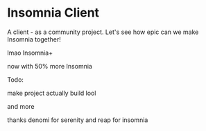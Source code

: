 # Insomnia Client
A client - as a community project. Let's see how epic can we make Insomnia together!

lmao Insomnia+

now with 50% more Insomnia

Todo:

make project actually build lool

and more

thanks denomi for serenity and reap for insomnia
